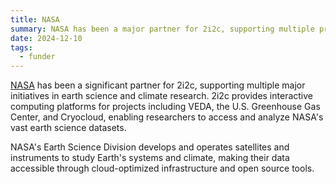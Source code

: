 ```yaml
---
title: NASA
summary: NASA has been a major partner for 2i2c, supporting multiple projects including VEDA, the U.S. Greenhouse Gas Center, and Cryocloud, focusing on earth science data and climate research.
date: 2024-12-10
tags:
  - funder
---
```


[NASA](https://www.nasa.gov/) has been a significant partner for 2i2c, supporting multiple major initiatives in earth science and climate research. 2i2c provides interactive computing platforms for projects including VEDA, the U.S. Greenhouse Gas Center, and Cryocloud, enabling researchers to access and analyze NASA's vast earth science datasets.

NASA's Earth Science Division develops and operates satellites and instruments to study Earth's systems and climate, making their data accessible through cloud-optimized infrastructure and open source tools.